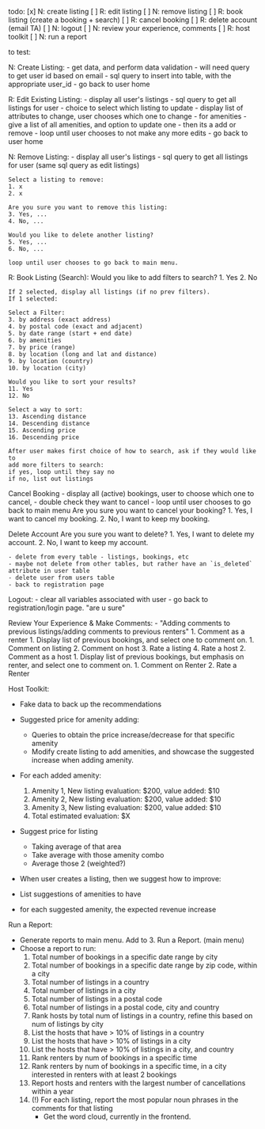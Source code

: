 todo:
[x] N: create listing
[ ] R: edit listing 
[ ] N: remove listing
[ ] R: book listing (create a booking + search)
[ ] R: cancel booking
[ ] R: delete account (email TA)
[ ] N: logout 
[ ] N: review your experience, comments
[ ] R: host toolkit
[ ] N: run a report 
 
to test:

N: Create Listing:
    - get data, and perform data validation
    - will need query to get user id based on email
    - sql query to insert into table, with the appropriate user_id
    - go back to user home

R: Edit Existing Listing:
    - display all user's listings
    - sql query to get all listings for user
    - choice to select which listing to update
    - display list of attributes to change, user chooses which one to change
    - for amenities
    - give a list of all amenities, and option to update one
    - then its a add or remove
    - loop until user chooses to not make any more edits
    - go back to user home

N: Remove Listing:
    - display all user's listings
    - sql query to get all listings for user (same sql query as edit listings)

    Select a listing to remove:
    1. x
    2. x

    Are you sure you want to remove this listing:
    3. Yes, ...
    4. No, ...

    Would you like to delete another listing?
    5. Yes, ...
    6. No, ...

    loop until user chooses to go back to main menu.

R: Book Listing (Search):
    Would you like to add filters to search?
    1. Yes
    2. No

    If 2 selected, display all listings (if no prev filters).
    If 1 selected:

    Select a Filter:
    3. by address (exact address)
    4. by postal code (exact and adjacent)
    5. by date range (start + end date)
    6. by amenities
    7. by price (range)
    8. by location (long and lat and distance)
    9. by location (country)
    10. by location (city)

    Would you like to sort your results?
    11. Yes
    12. No

    Select a way to sort:
    13. Ascending distance 
    14. Descending distance
    15. Ascending price
    16. Descending price

    After user makes first choice of how to search, ask if they would like to 
    add more filters to search:
    if yes, loop until they say no
    if no, list out listings

Cancel Booking
    - display all (active) bookings, user to choose which one to cancel, 
    - double check they want to cancel
    - loop until user chooses to go back to main menu
    Are you sure you want to cancel your booking?
    1. Yes, I want to cancel my booking.
    2. No, I want to keep my booking. 

Delete Account
    Are you sure you want to delete? 
    1. Yes, I want to delete my account.
    2. No, I want to keep my account. 
   
    - delete from every table - listings, bookings, etc  
    - maybe not delete from other tables, but rather have an `is_deleted` attribute in user table
    - delete user from users table
    - back to registration page

Logout:
    - clear all variables associated with user
    - go back to registration/login page. "are u sure"


Review Your Experience & Make Comments:
    - "Adding comments to previous listings/adding comments to previous renters"
    1. Comment as a renter
        1. Display list of previous bookings, and select one to comment on.
            1. Comment on listing 
            2. Comment on host 
            3. Rate a listing
            4. Rate a host
    2. Comment as a host
        1. Display list of previous bookings, but emphasis on renter, and select one to comment on.
            1. Comment on Renter
            2. Rate a Renter


Host Toolkit:
- Fake data to back up the recommendations
- Suggested price for amenity adding:
  - Queries to obtain the price increase/decrease for that specific amenity 
  - Modify create listing to add amenities, and showcase the suggested increase when adding amenity.

- For each added amenity:
    1. Amenity 1, New listing evaluation: $200, value added: $10
    2. Amenity 2, New listing evaluation: $200, value added: $10
    3. Amenity 3, New listing evaluation: $200, value added: $10
    4. Total estimated evaluation: $X

- Suggest price for listing
  - Taking average of that area
  - Take average with those amenity combo 
  - Average those 2 (weighted?) 
  
- When user creates a listing, then we suggest how to improve:
- List suggestions of amenities to have
- for each suggested amenity, the expected revenue increase

Run a Report:
  - Generate reports to main menu. Add to 3. Run a Report. (main menu)
  - Choose a report to run:
      1. Total number of bookings in a specific date range by city
      2. Total number of bookings in a specific date range by zip code, within a city
      3. Total number of listings in a country
      4. Total number of listings in a city
      5. Total number of listings in a postal code
      6. Total number of listings in a postal code, city and country
      7. Rank hosts by total num of listings in a country, refine this based on num of listings by city
      8. List the hosts that have > 10% of listings in a country
      9. List the hosts that have > 10% of listings in a city
      10. List the hosts that have > 10% of listings in a city, and country
      11. Rank renters by num of bookings in a specific time
      12. Rank renters by num of bookings in a specific time, in a city
          interested in renters with at least 2 bookings
      13. Report hosts and renters with the largest number of cancellations within a year
      14. (!) For each listing, report the most popular noun phrases in the comments for that listing
          - Get the word cloud, currently in the frontend. 
